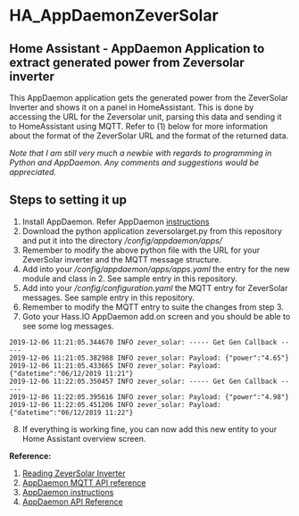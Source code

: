 # HA_AppDaemonZeverSolar
## Home Assistant - AppDaemon Application to extract generated power from Zeversolar inverter

This AppDaemon application gets the generated power from the ZeverSolar Inverter and shows it on a panel in HomeAssistant. This is done by accessing the URL for the Zeversolar unit, parsing this data and sending it to HomeAssistant using MQTT. Refer to (1) below for more information about the format of the ZeverSolar URL and the format of the returned data.

*Note that I am still very much a newbie with regards to programming in Python and AppDaemon. Any comments and suggestions would be appreciated.*

## Steps to setting it up
1. Install AppDaemon. Refer AppDaemon [instructions](https://appdaemon.readthedocs.io/en/stable/)
2. Download the python application zeversolarget.py from this repository and put it into the directory */config/appdaemon/apps/*
3. Remember to modify the above python file with the URL for your ZeverSolar inverter and the MQTT message structure.
4. Add into your */config/appdaemon/apps/apps.yaml* the entry for the new module and class in 2. See sample entry in this repository.
5. Add into your */config/configuration.yaml* the MQTT entry for ZeverSolar messages. See sample entry in this repository.
6. Remember to modify the MQTT entry to suite the changes from step 3.
7. Goto your Hass.IO AppDaemon add.on screen and you should be able to see some log messages.
```
2019-12-06 11:21:05.344670 INFO zever_solar: ----- Get Gen Callback -----
2019-12-06 11:21:05.382988 INFO zever_solar: Payload: {"power":"4.65"}
2019-12-06 11:21:05.433665 INFO zever_solar: Payload: {"datetime":"06/12/2019 11:21"}
2019-12-06 11:22:05.350457 INFO zever_solar: ----- Get Gen Callback -----
2019-12-06 11:22:05.395616 INFO zever_solar: Payload: {"power":"4.98"}
2019-12-06 11:22:05.451206 INFO zever_solar: Payload: {"datetime":"06/12/2019 11:22"}
```
8. If everything is working fine, you can now add this new entity to your Home Assistant overview screen. 

**Reference:**
1. [Reading ZeverSolar Inverter](https://forum.pvoutput.org/t/how-to-read-data-direct-from-zeversolar-inverter/1030/8)
2. [AppDaemon MQTT API reference](https://appdaemon.readthedocs.io/en/latest/MQTT_API_REFERENCE.html)
3. [AppDaemon instructions](https://appdaemon.readthedocs.io/en/stable/)
4. [AppDaemon API Reference](https://appdaemon.readthedocs.io/en/latest/AD_API_REFERENCE.html)


